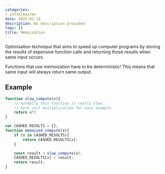 ```yaml
---
categories:
- zettelkasten
date: 2025-02-14
description: No description provided.
tags: []
title: Memoization
---
```


Optimisation technique that aims to speed up computer programs by storing the results of expensive function calls and returning those results when same input occurs.

Functions that use memoization have to be deterministic! This means that same input will always return same output.

## Example

```js
function slow_compute(x){
	// normally this function is really slow. 
	// here just multiplication for easy example
	return x*2
}

var CASHED_RESULTS = {};
function memoised_compute(x){
	if (x in CASHED_RESULTS){
		return CASHED_RESULTS[x];
	}

	const result = slow_compute(x);
	CASHED_RESULTS[x] = result;
	return result;
}
```